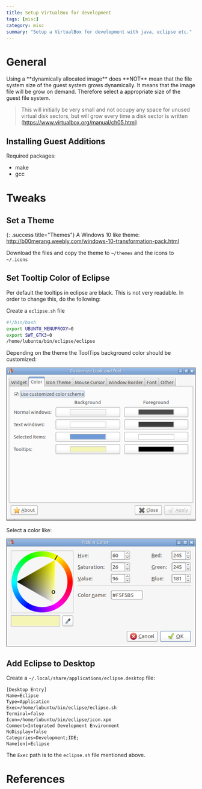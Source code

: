 ```yaml
---
title: Setup VirtualBox for development
tags: [misc]
category: misc
summary: "Setup a VirtualBox for development with java, eclipse etc."
---
```


# General

<div class="danger" title="Dynamically allocated image" markdown="1">
Using a **dynamically allocated image** does **NOT** mean that the file system size of the guest system grows dynamically. It means that the image file will be grow on demand. Therefore select a appropriate size of the guest file system. 

> This will initially be very small and not occupy any space for unused virtual disk sectors, but will grow every time a disk sector is written  
(https://www.virtualbox.org/manual/ch05.html) 

</div>

## Installing Guest Additions
 
 Required packages:
 
* make
* gcc

# Tweaks

## Set a Theme

{: .success title="Themes"}
A Windows 10 like theme:
<http://b00merang.weebly.com/windows-10-transformation-pack.html>

Download the files and copy the theme to `~/themes` and the icons to `~/.icons`

## Set Tooltip Color of Eclipse

Per default the tooltips in eclipse are black. This is not very readable. In order to change this, do the following:

Create a `eclipse.sh` file

~~~bash
#!/bin/bash
export UBUNTU_MENUPROXY=0
export SWT_GTK3=0
/home/lubuntu/bin/eclipse/eclipse
~~~

Depending on the theme the ToolTips background color should be customized:

![Customize Look and Feel - Color](setup_virtual_box_for_development/customizeLookAndFeel.png)

Select a color like:

![Customize Look and Feel - Color](setup_virtual_box_for_development/pickAColor.png)

## Add Eclipse to Desktop

Create a `~/.local/share/applications/eclipse.desktop` file:

~~~
[Desktop Entry]
Name=Eclipse
Type=Application
Exec=/home/lubuntu/bin/eclipse/eclipse.sh
Terminal=false
Icon=/home/lubuntu/bin/eclipse/icon.xpm
Comment=Integrated Development Environment
NoDisplay=false
Categories=Development;IDE;
Name[en]=Eclipse
~~~

The `Exec` path is to the `eclipse.sh` file mentioned above.

# References